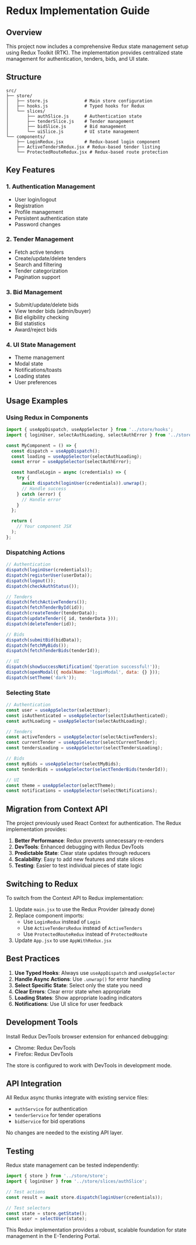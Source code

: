 # Redux Implementation Guide

## Overview

This project now includes a comprehensive Redux state management setup using Redux Toolkit (RTK). The implementation provides centralized state management for authentication, tenders, bids, and UI state.

## Structure

```
src/
├── store/
│   ├── store.js              # Main store configuration
│   ├── hooks.js              # Typed hooks for Redux
│   └── slices/
│       ├── authSlice.js      # Authentication state
│       ├── tenderSlice.js    # Tender management
│       ├── bidSlice.js       # Bid management
│       └── uiSlice.js        # UI state management
└── components/
    ├── LoginRedux.jsx        # Redux-based login component
    ├── ActiveTendersRedux.jsx # Redux-based tender listing
    └── ProtectedRouteRedux.jsx # Redux-based route protection
```

## Key Features

### 1. Authentication Management
- User login/logout
- Registration
- Profile management
- Persistent authentication state
- Password changes

### 2. Tender Management
- Fetch active tenders
- Create/update/delete tenders
- Search and filtering
- Tender categorization
- Pagination support

### 3. Bid Management
- Submit/update/delete bids
- View tender bids (admin/buyer)
- Bid eligibility checking
- Bid statistics
- Award/reject bids

### 4. UI State Management
- Theme management
- Modal state
- Notifications/toasts
- Loading states
- User preferences

## Usage Examples

### Using Redux in Components

```jsx
import { useAppDispatch, useAppSelector } from '../store/hooks';
import { loginUser, selectAuthLoading, selectAuthError } from '../store/slices/authSlice';

const MyComponent = () => {
  const dispatch = useAppDispatch();
  const loading = useAppSelector(selectAuthLoading);
  const error = useAppSelector(selectAuthError);

  const handleLogin = async (credentials) => {
    try {
      await dispatch(loginUser(credentials)).unwrap();
      // Handle success
    } catch (error) {
      // Handle error
    }
  };

  return (
    // Your component JSX
  );
};
```

### Dispatching Actions

```jsx
// Authentication
dispatch(loginUser(credentials));
dispatch(registerUser(userData));
dispatch(logout());
dispatch(checkAuthStatus());

// Tenders
dispatch(fetchActiveTenders());
dispatch(fetchTenderById(id));
dispatch(createTender(tenderData));
dispatch(updateTender({ id, tenderData }));
dispatch(deleteTender(id));

// Bids
dispatch(submitBid(bidData));
dispatch(fetchMyBids());
dispatch(fetchTenderBids(tenderId));

// UI
dispatch(showSuccessNotification('Operation successful!'));
dispatch(openModal({ modalName: 'loginModal', data: {} }));
dispatch(setTheme('dark'));
```

### Selecting State

```jsx
// Authentication
const user = useAppSelector(selectUser);
const isAuthenticated = useAppSelector(selectIsAuthenticated);
const authLoading = useAppSelector(selectAuthLoading);

// Tenders
const activeTenders = useAppSelector(selectActiveTenders);
const currentTender = useAppSelector(selectCurrentTender);
const tendersLoading = useAppSelector(selectTendersLoading);

// Bids
const myBids = useAppSelector(selectMyBids);
const tenderBids = useAppSelector(selectTenderBids(tenderId));

// UI
const theme = useAppSelector(selectTheme);
const notifications = useAppSelector(selectNotifications);
```

## Migration from Context API

The project previously used React Context for authentication. The Redux implementation provides:

1. **Better Performance**: Redux prevents unnecessary re-renders
2. **DevTools**: Enhanced debugging with Redux DevTools
3. **Predictable State**: Clear state updates through reducers
4. **Scalability**: Easy to add new features and state slices
5. **Testing**: Easier to test individual pieces of state logic

## Switching to Redux

To switch from the Context API to Redux implementation:

1. Update `main.jsx` to use the Redux Provider (already done)
2. Replace component imports:
   - Use `LoginRedux` instead of `Login`
   - Use `ActiveTendersRedux` instead of `ActiveTenders`
   - Use `ProtectedRouteRedux` instead of `ProtectedRoute`
3. Update `App.jsx` to use `AppWithRedux.jsx`

## Best Practices

1. **Use Typed Hooks**: Always use `useAppDispatch` and `useAppSelector`
2. **Handle Async Actions**: Use `.unwrap()` for error handling
3. **Select Specific State**: Select only the state you need
4. **Clear Errors**: Clear error state when appropriate
5. **Loading States**: Show appropriate loading indicators
6. **Notifications**: Use UI slice for user feedback

## Development Tools

Install Redux DevTools browser extension for enhanced debugging:
- Chrome: Redux DevTools
- Firefox: Redux DevTools

The store is configured to work with DevTools in development mode.

## API Integration

All Redux async thunks integrate with existing service files:
- `authService` for authentication
- `tenderService` for tender operations
- `bidService` for bid operations

No changes are needed to the existing API layer.

## Testing

Redux state management can be tested independently:

```javascript
import { store } from '../store/store';
import { loginUser } from '../store/slices/authSlice';

// Test actions
const result = await store.dispatch(loginUser(credentials));

// Test selectors
const state = store.getState();
const user = selectUser(state);
```

This Redux implementation provides a robust, scalable foundation for state management in the E-Tendering Portal.
